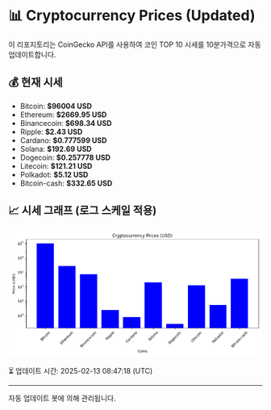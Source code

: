 
# 📊 Cryptocurrency Prices (Updated)

이 리포지토리는 CoinGecko API를 사용하여 코인 TOP 10 시세를 10분가격으로 자동 업데이트합니다.

## 💰 현재 시세
- Bitcoin: **$96004 USD**
- Ethereum: **$2669.95 USD**
- Binancecoin: **$698.34 USD**
- Ripple: **$2.43 USD**
- Cardano: **$0.777599 USD**
- Solana: **$192.69 USD**
- Dogecoin: **$0.257778 USD**
- Litecoin: **$121.21 USD**
- Polkadot: **$5.12 USD**
- Bitcoin-cash: **$332.65 USD**

## 📈 시세 그래프 (로그 스케일 적용)
![Crypto Prices](crypto_prices.png)

⏳ 업데이트 시간: 2025-02-13 08:47:18 (UTC)

---
자동 업데이트 봇에 의해 관리됩니다.
